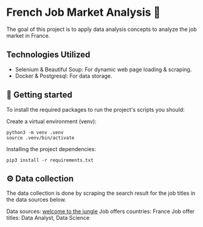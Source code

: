 # French Job Market Analysis 🌿

The goal of this project is to apply data analysis concepts to analyze the job market in France.

## Technologies Utilized

- Selenium & Beautiful Soup: For dynamic web page loading & scraping.
- Docker & Postgresql: For data storage.

## 🚀 Getting started

To install the required packages to run the project's scripts you should:

Create a virtual environment (venv):

```shell
python3 -m venv .venv
source .venv/bin/activate
```

Installing the project dependencies:

```shell
pip3 install -r requirements.txt
```

## ⚙️ Data collection

The data collection is done by scraping the search result for the job titles in the data sources below.

Data sources: [welcome to the jungle](https://www.welcometothejungle.com/en/jobs)
Job offers countries: France
Job offer titles: Data Analyst, Data Science
